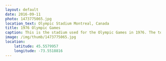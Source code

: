 ```yaml
---
layout: default
date: 2016-09-11
photo: 1473775065.jpg
location_text: Olympic Stadium Montreal, Canada
title: 1976 Olympic Games
caption: This is the stadium used for the Olympic Games in 1976. The tower is the world's tallest inclined tower at 175 meters and is now the symbol of the city.
image: /img/thumb/1473775065.jpg
location:
    latitude: 45.5579957
    longitude: -73.5518816
---
```

